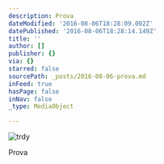 ```yaml
---
description: Prova
dateModified: '2016-08-06T18:28:09.002Z'
datePublished: '2016-08-06T18:28:14.149Z'
title: ''
author: []
publisher: {}
via: {}
starred: false
sourcePath: _posts/2016-08-06-prova.md
inFeed: true
hasPage: false
inNav: false
_type: MediaObject

---
```

![trdy](https://the-grid-user-content.s3-us-west-2.amazonaws.com/b0c11be0-6bb9-4831-8486-99b774456be9.png)

Prova